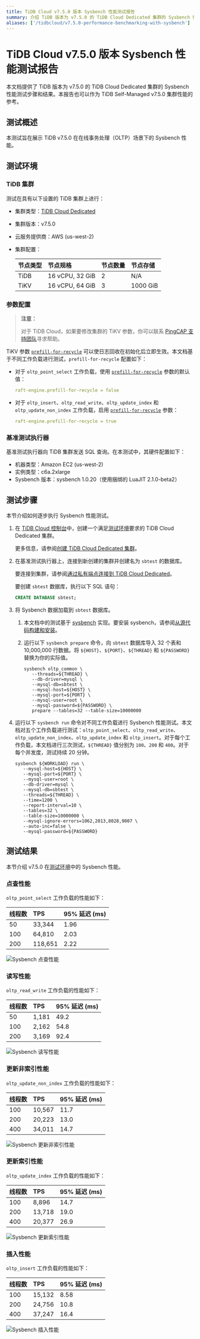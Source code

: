 ```yaml
---
title: TiDB Cloud v7.5.0 版本 Sysbench 性能测试报告
summary: 介绍 TiDB 版本为 v7.5.0 的 TiDB Cloud Dedicated 集群的 Sysbench 性能测试结果。
aliases: ['/tidbcloud/v7.5.0-performance-benchmarking-with-sysbench']
---
```


# TiDB Cloud v7.5.0 版本 Sysbench 性能测试报告

本文档提供了 TiDB 版本为 v7.5.0 的 TiDB Cloud Dedicated 集群的 Sysbench 性能测试步骤和结果。本报告也可以作为 TiDB Self-Managed v7.5.0 集群性能的参考。

## 测试概述

本测试旨在展示 TiDB v7.5.0 在在线事务处理（OLTP）场景下的 Sysbench 性能。

## 测试环境

### TiDB 集群

测试在具有以下设置的 TiDB 集群上进行：

- 集群类型：[TiDB Cloud Dedicated](/tidb-cloud/select-cluster-tier.md#tidb-cloud-dedicated)
- 集群版本：v7.5.0
- 云服务提供商：AWS (us-west-2)
- 集群配置：

   | 节点类型 | 节点规格       | 节点数量 | 节点存储 |
   | :-------- | :-------------- | :------------ | :----------- |
   | TiDB      | 16 vCPU, 32 GiB | 2             | N/A          |
   | TiKV      | 16 vCPU, 64 GiB | 3             | 1000 GiB     |

### 参数配置

> **注意：**
>
> 对于 TiDB Cloud，如果要修改集群的 TiKV 参数，你可以联系 [PingCAP 支持团队](/tidb-cloud/tidb-cloud-support.md)寻求帮助。

TiKV 参数 [`prefill-for-recycle`](https://docs.pingcap.com/tidb/stable/tikv-configuration-file#prefill-for-recycle-new-in-v700) 可以使日志回收在初始化后立即生效。本文档基于不同工作负载进行测试，`prefill-for-recycle` 配置如下：

- 对于 `oltp_point_select` 工作负载，使用 [`prefill-for-recycle`](https://docs.pingcap.com/tidb/stable/tikv-configuration-file#prefill-for-recycle-new-in-v700) 参数的默认值：

    ```yaml
    raft-engine.prefill-for-recycle = false
    ```

- 对于 `oltp_insert`、`oltp_read_write`、`oltp_update_index` 和 `oltp_update_non_index` 工作负载，启用 [`prefill-for-recycle`](https://docs.pingcap.com/tidb/stable/tikv-configuration-file#prefill-for-recycle-new-in-v700) 参数：

    ```yaml
    raft-engine.prefill-for-recycle = true
    ```

### 基准测试执行器

基准测试执行器向 TiDB 集群发送 SQL 查询。在本测试中，其硬件配置如下：

- 机器类型：Amazon EC2 (us-west-2)
- 实例类型：c6a.2xlarge
- Sysbench 版本：sysbench 1.0.20（使用捆绑的 LuaJIT 2.1.0-beta2）

## 测试步骤

本节介绍如何逐步执行 Sysbench 性能测试。

1. 在 [TiDB Cloud 控制台](https://tidbcloud.com/)中，创建一个满足[测试环境](#tidb-集群)要求的 TiDB Cloud Dedicated 集群。

   更多信息，请参阅[创建 TiDB Cloud Dedicated 集群](/tidb-cloud/create-tidb-cluster.md)。

2. 在基准测试执行器上，连接到新创建的集群并创建名为 `sbtest` 的数据库。

   要连接到集群，请参阅[通过私有端点连接到 TiDB Cloud Dedicated](/tidb-cloud/set-up-private-endpoint-connections.md)。

   要创建 `sbtest` 数据库，执行以下 SQL 语句：

   ```sql
   CREATE DATABASE sbtest;
   ```

3. 将 Sysbench 数据加载到 `sbtest` 数据库。

   1. 本文档中的测试基于 [sysbench](https://github.com/akopytov/sysbench) 实现。要安装 sysbench，请参阅[从源代码构建和安装](https://github.com/akopytov/sysbench#building-and-installing-from-source)。

   2. 运行以下 `sysbench prepare` 命令，向 `sbtest` 数据库导入 32 个表和 10,000,000 行数据。将 `${HOST}`、`${PORT}`、`${THREAD}` 和 `${PASSWORD}` 替换为你的实际值。

      ```shell
      sysbench oltp_common \
         --threads=${THREAD} \
         --db-driver=mysql \
         --mysql-db=sbtest \
         --mysql-host=${HOST} \
         --mysql-port=${PORT} \
         --mysql-user=root \
         --mysql-password=${PASSWORD} \
         prepare --tables=32 --table-size=10000000
      ```

4. 运行以下 `sysbench run` 命令对不同工作负载进行 Sysbench 性能测试。本文档对五个工作负载进行测试：`oltp_point_select`、`oltp_read_write`、`oltp_update_non_index`、`oltp_update_index` 和 `oltp_insert`。对于每个工作负载，本文档进行三次测试，`${THREAD}` 值分别为 `100`、`200` 和 `400`。对于每个并发度，测试持续 20 分钟。

   ```shell
   sysbench ${WORKLOAD} run \
      --mysql-host=${HOST} \
      --mysql-port=${PORT} \
      --mysql-user=root \
      --db-driver=mysql \
      --mysql-db=sbtest \
      --threads=${THREAD} \
      --time=1200 \
      --report-interval=10 \
      --tables=32 \
      --table-size=10000000 \
      --mysql-ignore-errors=1062,2013,8028,9007 \
      --auto-inc=false \
      --mysql-password=${PASSWORD}
   ```

## 测试结果

本节介绍 v7.5.0 在[测试环境](#测试环境)中的 Sysbench 性能。

### 点查性能

`oltp_point_select` 工作负载的性能如下：

| 线程数 | TPS     | 95% 延迟 (ms) |
| :------ | :------ | :--------------- |
| 50      | 33,344  | 1.96             |
| 100     | 64,810  | 2.03             |
| 200     | 118,651 | 2.22             |

![Sysbench 点查性能](https://docs-download.pingcap.com/media/images/docs/tidb-cloud/v7.5.0-oltp_point_select.png)

### 读写性能

`oltp_read_write` 工作负载的性能如下：

| 线程数 | TPS   | 95% 延迟 (ms) |
| :------ | :---- | :--------------- |
| 50      | 1,181 | 49.2             |
| 100     | 2,162 | 54.8             |
| 200     | 3,169 | 92.4             |

![Sysbench 读写性能](https://docs-download.pingcap.com/media/images/docs/tidb-cloud/v7.5.0-oltp_read_write.png)

### 更新非索引性能

`oltp_update_non_index` 工作负载的性能如下：

| 线程数 | TPS    | 95% 延迟 (ms) |
| :------ | :----- | :--------------- |
| 100     | 10,567 | 11.7             |
| 200     | 20,223 | 13.0             |
| 400     | 34,011 | 14.7             |

![Sysbench 更新非索引性能](https://docs-download.pingcap.com/media/images/docs/tidb-cloud/v7.5.0-oltp_update_non_index.png)

### 更新索引性能

`oltp_update_index` 工作负载的性能如下：

| 线程数 | TPS    | 95% 延迟 (ms) |
| :------ | :----- | :--------------- |
| 100     | 8,896  | 14.7             |
| 200     | 13,718 | 19.0             |
| 400     | 20,377 | 26.9             |

![Sysbench 更新索引性能](https://docs-download.pingcap.com/media/images/docs/tidb-cloud/v7.5.0-oltp_update_index.png)

### 插入性能

`oltp_insert` 工作负载的性能如下：

| 线程数 | TPS    | 95% 延迟 (ms) |
| :------ | :----- | :--------------- |
| 100     | 15,132 | 8.58             |
| 200     | 24,756 | 10.8             |
| 400     | 37,247 | 16.4             |

![Sysbench 插入性能](https://docs-download.pingcap.com/media/images/docs/tidb-cloud/v7.5.0-oltp_insert.png)

